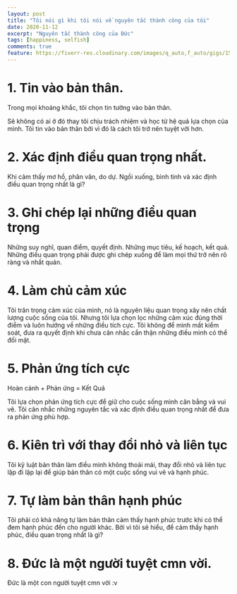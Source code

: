 ```yaml
---
layout: post
title: "Tôi nói gì khi tôi nói về nguyên tắc thành công của tôi"
date: 2020-11-12
excerpt: "Nguyên tắc thành công của Đức"
tags: [happiness, selfish]
comments: true
feature: https://fiverr-res.cloudinary.com/images/q_auto,f_auto/gigs/154602312/original/8122f69ee57284812be8cfa9e197b9971f8effbc/create-chill-sad-music-video.jpg
---
```


# 1. Tin vào bản thân.

Trong mọi khoảng khắc, tôi chọn tin tưởng vào bản thân.

Sẽ không có ai ở đó thay tôi chịu trách nhiệm và học từ hệ quả lựa chọn của mình. Tôi tin vào bản thân bởi vì đó là cách tôi trở nên tuyệt vời hơn.

# 2. Xác định điều quan trọng nhất.

Khi cảm thấy mơ hồ, phân vân, do dự. Ngồi xuống, bình tình và xác định điều quan trọng nhất là gì?

# 3. Ghi chép lại những điều quan trọng

Những suy nghĩ, quan điểm, quyết định. Những mục tiêu, kế hoạch, kết quả. Những điều quan trọng phải được ghi chép xuống để làm mọi thứ trở nên rõ ràng và nhất quán.

# 4. Làm chủ cảm xúc

Tôi trân trọng cảm xúc của mình, nó là nguyên liệu quan trọng xây nên chất lượng cuộc sống của tôi. Nhưng tôi lựa chọn lọc những cảm xúc đúng thời điểm và luôn hướng về những điều tích cực. Tôi không để mình mất kiểm soát, đưa ra quyết định khi chưa cân nhắc cẩn thận những điều mình có thể đối mặt.

# 5. Phản ứng tích cực

Hoàn cảnh + Phản ứng = Kết Quả

Tôi lựa chọn phản ứng tích cực để giữ cho cuộc sống mình cân bằng và vui vẽ. Tôi cân nhắc những nguyên tắc và xác định điều quan trọng nhất để đưa ra phản ứng phù hợp.

# 6. Kiên trì với thay đổi nhỏ và liên tục

Tôi kỹ luật bản thân làm điều mình không thoải mái, thay đổi nhỏ và liên tục lặp đi lặp lại để giúp bản thân có một cuộc sống vui vẽ và hạnh phúc.

# 7. Tự làm bản thân hạnh phúc

Tôi phải có khả năng tự làm bản thân cảm thấy hạnh phúc trước khi có thể đem hạnh phúc đến cho người khác. Bởi vì tôi sẽ hiểu, để cảm thấy hạnh phúc, điều quan trọng nhất là gì?

# 8. Đức là một người tuyệt cmn vời.

Đức là một con người tuyệt cmn vời :v
